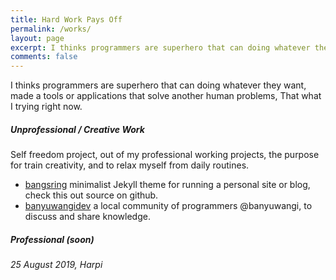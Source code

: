 ```yaml
---
title: Hard Work Pays Off
permalink: /works/
layout: page
excerpt: I thinks programmers are superhero that can doing whatever they want, made a tools or applications that solve another human problems, That what i trying right now.
comments: false
---
```


I thinks programmers are superhero that can doing whatever they want, made a tools or applications that solve another human problems, That what I trying right now.

##### Unprofessional / Creative Work

Self freedom project, out of my professional working projects, the purpose for train creativity, and to relax myself from daily routines.

<!-- - <a href="https://rubyist.piharpi.com" target="_blank">programming</a> ruby ebook in bahasa indonesia, reading for free lifetime and open source, contributors are welcome. -->

- <a href="https://github.com/piharpi/bangsring" target="_blank">bangsring</a> minimalist Jekyll theme for running a personal site or blog, check this out source on github.
- <a href="https://banyuwangidev.org" target="_blank">banyuwangidev</a> a local community of programmers @banyuwangi, to discuss and share knowledge.
  <!-- - <a href="https://piharpi.com" target="_blank">piharpi.com</a> my personal site, this is what you are currently seeing, running on jekyll. -->

##### Professional (_soon_)

_25 August 2019, Harpi_
